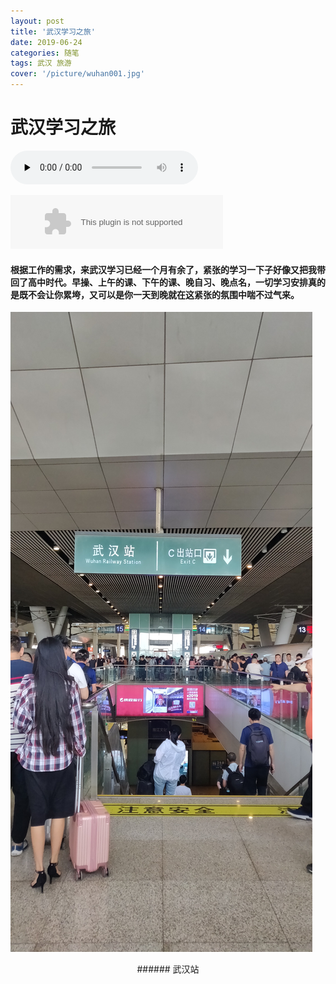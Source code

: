 ```yaml
---
layout: post
title: '武汉学习之旅'
date: 2019-06-24
categories: 随笔
tags: 武汉 旅游
cover: '/picture/wuhan001.jpg'
---
```


武汉学习之旅
===============

<audio id="audio" controls="" preload="none">
      <source id="mp3" src="https://www.jimo258.top/muisc/DEPAPEPE-いい日だったね。.mp3">
      </audio>

<embed src="//music.163.com/style/swf/widget.swf?sid=26450093&type=2&auto=1&width=320&height=66" width="340" height="86"  allowNetworking="all"></embed>

#### 根据工作的需求，来武汉学习已经一个月有余了，紧张的学习一下子好像又把我带回了高中时代。早操、上午的课、下午的课、晚自习、晚点名，一切学习安排真的是既不会让你累垮，又可以是你一天到晚就在这紧张的氛围中喘不过气来。

![武汉站](/picture/wuhan001.jpg)
<center> ###### 武汉站 </center>
